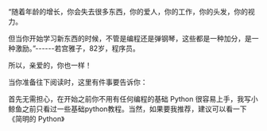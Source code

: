 “随着年龄的增长，你会失去很多东西，你的爱人，你的工作，你的头发，你的视力。

但当你开始学习新东西的时候，不管是编程还是弹钢琴，这些都是一种加分，是一种激励。”------若宫雅子，82岁，程序员。


所以，亲爱的，你也一样！

当你准备往下阅读时，这里有件事要告诉你：

首先无需担心，在开始之前你不用有任何编程的基础
Python 很容易上手，我写小鲸鱼之前只看过一些基础python教程。当然，如果要我推荐，建议可以看一下《简明的 Python》

